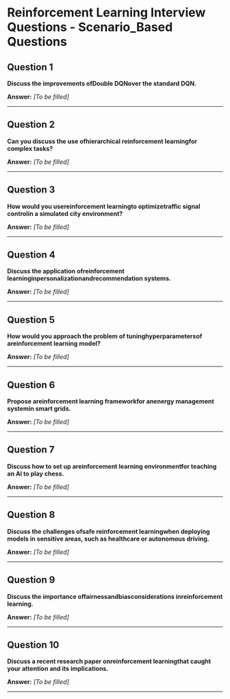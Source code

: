# Reinforcement Learning Interview Questions - Scenario_Based Questions

## Question 1

**Discuss the improvements ofDouble DQNover the standard DQN.**

**Answer:** _[To be filled]_

---

## Question 2

**Can you discuss the use ofhierarchical reinforcement learningfor complex tasks?**

**Answer:** _[To be filled]_

---

## Question 3

**How would you usereinforcement learningto optimizetraffic signal controlin a simulated city environment?**

**Answer:** _[To be filled]_

---

## Question 4

**Discuss the application ofreinforcement learninginpersonalizationandrecommendation systems.**

**Answer:** _[To be filled]_

---

## Question 5

**How would you approach the problem of tuninghyperparametersof areinforcement learning model?**

**Answer:** _[To be filled]_

---

## Question 6

**Propose areinforcement learning frameworkfor anenergy management systemin smart grids.**

**Answer:** _[To be filled]_

---

## Question 7

**Discuss how to set up areinforcement learning environmentfor teaching an AI to play chess.**

**Answer:** _[To be filled]_

---

## Question 8

**Discuss the challenges ofsafe reinforcement learningwhen deploying models in sensitive areas, such as healthcare or autonomous driving.**

**Answer:** _[To be filled]_

---

## Question 9

**Discuss the importance offairnessandbiasconsiderations inreinforcement learning.**

**Answer:** _[To be filled]_

---

## Question 10

**Discuss a recent research paper onreinforcement learningthat caught your attention and its implications.**

**Answer:** _[To be filled]_

---

